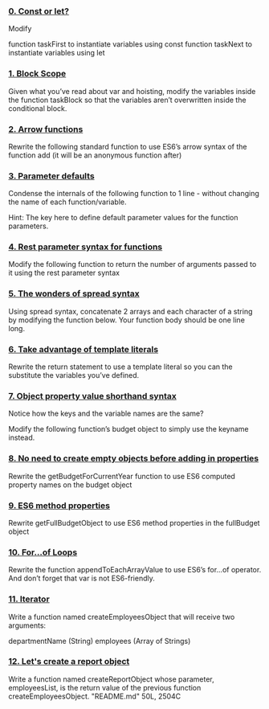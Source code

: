### [0. Const or let?](./0-constants.js)
Modify

function taskFirst to instantiate variables using const
function taskNext to instantiate variables using let

### [1. Block Scope](./1-block-scoped.js)
Given what you’ve read about var and hoisting, modify the variables inside the function taskBlock so that the variables aren’t overwritten inside the conditional block.

### [2. Arrow functions](./2-arrow.js)
Rewrite the following standard function to use ES6’s arrow syntax of the function add (it will be an anonymous function after)

### [3. Parameter defaults](./3-default-parameter.js)
Condense the internals of the following function to 1 line - without changing the name of each function/variable.

Hint: The key here to define default parameter values for the function parameters.

### [4. Rest parameter syntax for functions](./4-rest-parameter.js)
Modify the following function to return the number of arguments passed to it using the rest parameter syntax

### [5. The wonders of spread syntax](./5-spread-operator.js)
Using spread syntax, concatenate 2 arrays and each character of a string by modifying the function below. Your function body should be one line long.

### [6. Take advantage of template literals](./6-string-interpolation.js)
Rewrite the return statement to use a template literal so you can the substitute the variables you’ve defined.

### [7. Object property value shorthand syntax](./7-getBudgetObject.js)
Notice how the keys and the variable names are the same?

Modify the following function’s budget object to simply use the keyname instead.

### [8. No need to create empty objects before adding in properties](./8-getBudgetCurrentYear.js)
Rewrite the getBudgetForCurrentYear function to use ES6 computed property names on the budget object

### [9. ES6 method properties](./9-getFullBudget.js)
Rewrite getFullBudgetObject to use ES6 method properties in the fullBudget object

### [10. For...of Loops](./10-loops.js)
Rewrite the function appendToEachArrayValue to use ES6’s for...of operator. And don’t forget that var is not ES6-friendly.

### [11. Iterator](./11-createEmployeesObject.js)
Write a function named createEmployeesObject that will receive two arguments:

departmentName (String)
employees (Array of Strings)

### [12. Let's create a report object](./12-createReportObject.js)
Write a function named createReportObject whose parameter, employeesList, is the return value of the previous function createEmployeesObject.
"README.md" 50L, 2504C

